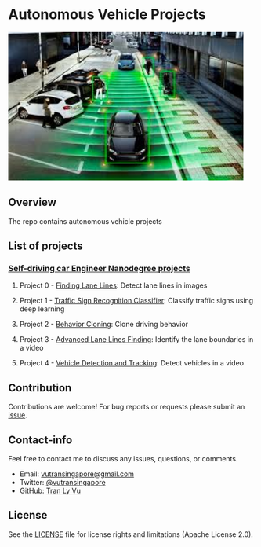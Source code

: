 # **Autonomous Vehicle Projects**

<img src="img/self-driving-car.jpg" width="480" alt="Combined Image" />

Overview
---
The repo contains autonomous vehicle projects

List of projects
---

### [Self-driving car Engineer Nanodegree projects](https://www.udacity.com/course/self-driving-car-engineer-nanodegree--nd013) 

1. Project 0 - [Finding Lane Lines](http://nbviewer.jupyter.org/gist/tranlyvu/df59fa9ea4a18f373947ca5c04bec801): Detect lane lines in images 

2. Project 1 - [Traffic Sign Recognition Classifier](http://nbviewer.jupyter.org/gist/tranlyvu/83ae4a2ef68908f33b3c4f3d11b1e374): Classify traffic signs using deep learning

3. Project 2 - [Behavior Cloning](http://nbviewer.jupyter.org/gist/tranlyvu/671c4e258dcc5535f27e458e346c64e9): Clone driving behavior

4. Project 3 - [Advanced Lane Lines Finding](http://nbviewer.jupyter.org/gist/tranlyvu/29291e0ec5d644d672c7a55eb0a3f026): Identify the lane boundaries in a video

5. Project 4 - [Vehicle Detection and Tracking](http://nbviewer.jupyter.org/gist/tranlyvu/825bd12888f0ca91d80b8731cb86a941): Detect vehicles in a video

Contribution
---
Contributions are welcome! For bug reports or requests please submit an [issue](https://github.com/tranlyvu/autonomous-vehicle-projects/issues).

Contact-info
---
Feel free to contact me to discuss any issues, questions, or comments.
*  Email: vutransingapore@gmail.com
*  Twitter: [@vutransingapore](https://twitter.com/vutransingapore)
*  GitHub: [Tran Ly Vu](https://github.com/tranlyvu)

License
---
See the [LICENSE](https://github.com/tranlyvu/autonomous-vehicle-projects/blob/master/LICENSE) file for license rights and limitations (Apache License 2.0).